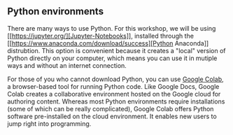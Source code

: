## Python environments

There are many ways to use Python. For this workshop, we will be using
[[https://jupyter.org/][Jupyter-Notebooks]], installed through the [[https://www.anaconda.com/download/success][Python Anaconda]] distrubtion.
This option is convenient because it creates a "local" version of
Python directly on your computer, which means you can use it in
mutiple ways and without an internet connection.

For those of you who cannot download Python, you can use [Google
Colab](https://colab.research.google.com), a browser-based tool for
running Python code. Like Google Docs, Google Colab creates a
collaborative environment hosted on the Google cloud for authoring
content. Whereas most Python environments require installations (some
of which can be really complicated), Google Colab offers Python
software pre-installed on the cloud environment. It enables new users
to jump right into programming.
